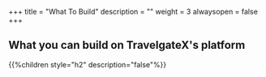 +++
title = "What To Build"
description = ""
weight = 3
alwaysopen = false
+++

## What you can build on TravelgateX's platform

{{%children style="h2" description="false"%}}
